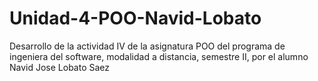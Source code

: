 # Unidad-4-POO-Navid-Lobato
 Desarrollo de la actividad IV de la asignatura POO del programa de ingeniera del software, modalidad a distancia, semestre II, por el alumno Navid Jose Lobato Saez
